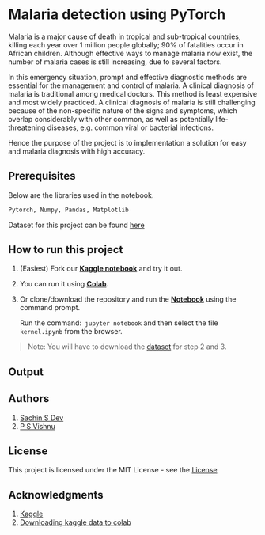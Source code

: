 # Malaria detection using PyTorch

Malaria is a major cause of death in tropical and sub-tropical countries, killing each year over 1 million people globally; 90% of fatalities occur in African children. Although effective ways to manage malaria now exist, the number of malaria cases is still increasing, due to several factors.

In this emergency situation, prompt and effective diagnostic methods are essential for the management and control of malaria. A clinical diagnosis of malaria is traditional among medical doctors. This method is least expensive and most widely practiced. A clinical diagnosis of malaria is still challenging because of the non-specific nature of the signs and symptoms, which overlap considerably with other common, as well as potentially life-threatening diseases, e.g. common viral or bacterial infections. 

Hence the purpose of the project is to implementation a solution for easy and malaria diagnosis with high accuracy.



## Prerequisites 

Below are the libraries used in the notebook.

```python
Pytorch, Numpy, Pandas, Matplotlib
```

Dataset for this project can be found [here](https://www.kaggle.com/iarunava/cell-images-for-detecting-malaria)

## How to run this project

1. (Easiest) Fork our [**Kaggle notebook**](https://www.kaggle.com/devilsknight/malaria-detection-with-pytorch) and try it out.

2. You can run it using [**Colab**](https://colab.research.google.com/github/p-s-vishnu/Malaria-detection-pytorch/blob/master/kernel.ipynb). 

3. Or clone/download the repository and run the [**Notebook**](https://github.com/p-s-vishnu/Malaria-detection-pytorch/blob/master/kernel.ipynb) using the command prompt.

   Run the command:` jupyter notebook` and then select the file `kernel.ipynb` from the browser.

>  Note: You will have to download the [dataset](https://www.kaggle.com/iarunava/cell-images-for-detecting-malaria) for step 2 and 3.

## Output



## Authors

1. [Sachin S Dev](https://github.com/heysachin)
2. [P S Vishnu](https://github.com/p-s-vishnu/)



## License

This project is licensed under the MIT License - see the [License](https://github.com/p-s-vishnu/Malaria-detection-pytorch/blob/master/LICENSE)



## Acknowledgments

1. [Kaggle](https://www.kaggle.com/iarunava/cell-images-for-detecting-malaria/kernels)
2. [Downloading kaggle data to colab](https://medium.com/@opalkabert/downloading-kaggle-datasets-into-google-colab-fb9654c94235) 